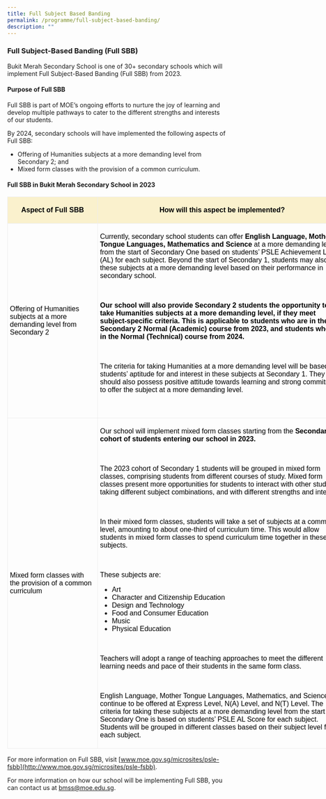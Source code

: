 ```yaml
---
title: Full Subject Based Banding
permalink: /programme/full-subject-based-banding/
description: ""
---
```


### Full Subject-Based Banding (Full SBB)

Bukit Merah Secondary School is one of 30+ secondary schools which will implement Full Subject-Based Banding (Full SBB) from 2023.

#### Purpose of Full SBB

Full SBB is part of MOE’s ongoing efforts to nurture the joy of learning and develop multiple pathways to cater to the different strengths and interests of our students.

By 2024, secondary schools will have implemented the following aspects of Full SBB:

*   Offering of Humanities subjects at a more demanding level from Secondary 2; and
*   Mixed form classes with the provision of a common curriculum.

#### Full SBB in Bukit Merah Secondary School in 2023

<table border="0" style="box-sizing: border-box; border-collapse: collapse; color: rgb(0, 0, 0); font-family: Mukta, sans-serif; font-size: medium; font-style: normal; font-variant-ligatures: normal; font-variant-caps: normal; font-weight: 400; letter-spacing: normal; orphans: 2; text-align: start; text-transform: none; white-space: normal; widows: 2; word-spacing: 0px; -webkit-text-stroke-width: 0px; text-decoration-thickness: initial; text-decoration-style: initial; text-decoration-color: initial; width: 780px; border-color: rgb(0, 0, 0);"><tbody style="box-sizing: border-box;"><tr style="box-sizing: border-box; background-color: rgb(250, 241, 205);"><td width="170" style="box-sizing: border-box; padding: 5px; border: 1px solid rgb(237, 237, 237); width: 207px;"><p style="box-sizing: border-box; text-align: center;"><strong style="box-sizing: border-box; font-weight: bolder;">Aspect of Full SBB</strong></p></td><td width="510" style="box-sizing: border-box; padding: 5px; border: 1px solid rgb(237, 237, 237); width: 572px;"><p style="box-sizing: border-box; text-align: center;"><strong style="box-sizing: border-box; font-weight: bolder;">How will this aspect be implemented?</strong></p></td></tr><tr style="box-sizing: border-box;"><td width="170" style="box-sizing: border-box; padding: 5px; border: 1px solid rgb(237, 237, 237); width: 207px;"><p style="box-sizing: border-box;">Offering of Humanities subjects at a more demanding level from Secondary 2</p></td><td width="510" style="box-sizing: border-box; padding: 5px; border: 1px solid rgb(237, 237, 237); width: 572px;"><p style="box-sizing: border-box;">Currently, secondary school students can offer<span>&nbsp;</span><strong style="box-sizing: border-box; font-weight: bolder;">English Language, Mother Tongue Languages,</strong><span>&nbsp;</span><strong style="box-sizing: border-box; font-weight: bolder;">Mathematics and Science<span>&nbsp;</span></strong>at a more demanding level from the start of Secondary One based on students’ PSLE Achievement Level (AL) for each subject. Beyond the start of Secondary 1, students may also offer these subjects at a more demanding level based on their performance in secondary school.</p><p style="box-sizing: border-box;">&nbsp;</p><p style="box-sizing: border-box;"><strong style="box-sizing: border-box; font-weight: bolder;">Our school will also provide Secondary 2 students the opportunity to take Humanities subjects at a more demanding level, if they meet subject-specific criteria. This is applicable to students who are in the Secondary 2 Normal (Academic) course from 2023, and students who are in the Normal (Technical) course from 2024.</strong></p><p style="box-sizing: border-box;"><em style="box-sizing: border-box;">&nbsp;</em></p><p style="box-sizing: border-box;">The criteria for taking Humanities at a more demanding level will be based on students’ aptitude for and interest in these subjects at Secondary 1.&nbsp;They should also possess positive attitude towards learning and strong commitment to offer the subject at a more demanding level.</p><p style="box-sizing: border-box;">&nbsp;</p></td></tr><tr style="box-sizing: border-box;"><td width="170" style="box-sizing: border-box; padding: 5px; border: 1px solid rgb(237, 237, 237); width: 207px;"><p style="box-sizing: border-box;">Mixed form classes with the provision of a common curriculum</p></td><td width="510" style="box-sizing: border-box; padding: 5px; border: 1px solid rgb(237, 237, 237); width: 572px;"><p style="box-sizing: border-box;">Our school will implement mixed form classes starting from the<span>&nbsp;</span><strong style="box-sizing: border-box; font-weight: bolder;">Secondary 1 cohort of students entering our school in 2023.</strong></p><p style="box-sizing: border-box;">&nbsp;</p><p style="box-sizing: border-box;">The 2023 cohort of Secondary 1 students will be grouped in mixed form classes, comprising students from different courses of study. Mixed form classes present more opportunities for students to interact with other students taking different subject combinations, and with different strengths and interests.</p><p style="box-sizing: border-box;">&nbsp;</p><p style="box-sizing: border-box;">In their mixed form classes, students will take a set of subjects at a common level, amounting to about one-third of curriculum time. This would allow students in mixed form classes to spend curriculum time together in these subjects.</p><p style="box-sizing: border-box;">&nbsp;</p><p style="box-sizing: border-box;">These subjects are:</p><ul style="box-sizing: border-box;"><li style="box-sizing: border-box;">Art</li><li style="box-sizing: border-box;">Character and Citizenship Education</li><li style="box-sizing: border-box;">Design and Technology</li><li style="box-sizing: border-box;">Food and Consumer Education</li><li style="box-sizing: border-box;">Music</li><li style="box-sizing: border-box;">Physical Education</li></ul><p style="box-sizing: border-box;">&nbsp;</p><p style="box-sizing: border-box;">Teachers will adopt a range of teaching approaches to meet the different learning needs and pace of their students in the same form class.</p><p style="box-sizing: border-box;">&nbsp;</p><p style="box-sizing: border-box;">English Language, Mother Tongue Languages, Mathematics, and Science will continue to be offered at Express Level, N(A) Level, and N(T) Level. The criteria for taking these subjects at a more demanding level from the start of Secondary One is based on students’ PSLE AL Score for each subject. Students will be grouped in different classes based on their subject level for each subject.</p></td></tr></tbody></table>

For more information on Full SBB, visit [www.moe.gov.sg/microsites/psle-fsbb](http://www.moe.gov.sg/microsites/psle-fsbb).

For more information on how our school will be implementing Full SBB, you can contact us at [bmss@moe.edu.sg](mailto:bmss@moe.edu.sg).